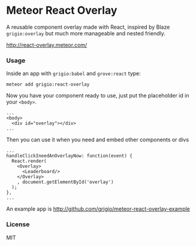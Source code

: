 # Meteor React Overlay

A reusable component overlay made with React, inspired by Blaze `grigio:overlay` but much more manageable and nested friendly.

http://react-overlay.meteor.com/

### Usage

Inside an app with `grigio:babel` and `grove:react` type:


```
meteor add grigio:react-overlay
```

Now you have your component ready to use, just put the placeholder id in your `<body>`.

```
...
<body>
  <div id="overlay"></div>
...
```

Then you can use it when you need and embed other components or divs

```
...
handleClickIneedAnOverlayNow: function(event) {
  React.render(
    <Overlay>
      <Leaderboard/>
    </Overlay>
    , document.getElementById('overlay')
  );
},
...
```

An example app is http://github.com/grigio/meteor-react-overlay-example

### License

MIT